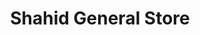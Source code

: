 ---
title: "Shahid General Store"
url: /karachi/shahid-general-store-sector-c3-baldia-town-2-sector-3-karachi-karachi-city-sindh-75230-pakistan/
shop: general
---